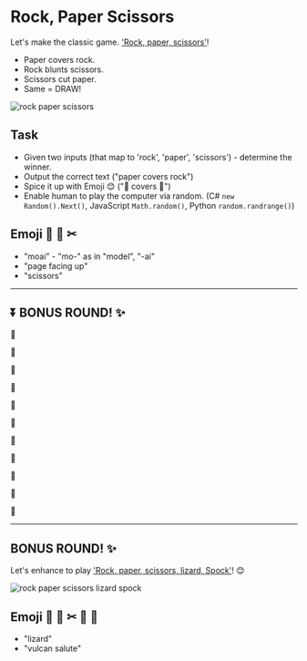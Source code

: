 # Rock, Paper Scissors

Let's make the classic game. ['Rock, paper, scissors'](https://en.wikipedia.org/wiki/Rock%E2%80%93paper%E2%80%93scissors)!

- Paper covers rock.
- Rock blunts scissors.
- Scissors cut paper.
- Same = DRAW!

![rock paper scissors](https://upload.wikimedia.org/wikipedia/commons/thumb/6/67/Rock-paper-scissors.svg/1200px-Rock-paper-scissors.svg.png)

## Task

- Given two inputs (that map to 'rock', 'paper', 'scissors') - determine the winner.
- Output the correct text ("paper covers rock")
- Spice it up with Emoji 😊 ("📄 covers 🗿")
- Enable human to play the computer via random. (C# `new Random().Next()`, JavaScript `Math.random()`, Python `random.randrange()`)

## Emoji 🗿 📜 ✂

- "moai" - "mo-" as in "model", "-ai"
- "page facing up"
- "scissors"


****

## ⏬ BONUS ROUND! ✨

🔽

🔽

🔽

🔽

🔽

🔽

🔽

🔽

🔽

🔽

🔽

****

## BONUS ROUND! ✨

Let's enhance to play ['Rock, paper, scissors, lizard, Spock'](https://bigbangtheory.fandom.com/wiki/Rock,_Paper,_Scissors,_Lizard,_Spock)! 😊

![rock paper scissors lizard spock](https://cdn.iwastesomuchtime.com/January-23-2012-19-02-24-tumblrlql04veWJk1qhht8fo2500.png)

## Emoji 🗿 📜 ✂ 🦎 🖖

- "lizard"
- "vulcan salute"
